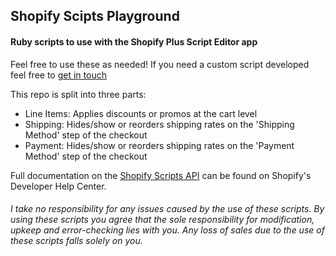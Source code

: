 ## Shopify Scipts Playground

#### Ruby scripts to use with the Shopify Plus Script Editor app

Feel free to use these as needed! If you need a custom script developed feel free to <a href="mailto:jxcreative.design@gmail.com">get in touch</a>

This repo is split into three parts:

* Line Items: Applies discounts or promos at the cart level
* Shipping: Hides/show or reorders shipping rates on the 'Shipping Method' step of the checkout
* Payment: Hides/show or reorders shipping rates on the 'Payment Method' step of the checkout

Full documentation on the [Shopify Scripts API](https://help.shopify.com/en/manual/checkout-settings/script-editor/shopify-scripts) can be found on Shopify's Developer Help Center.

###### I take no responsibility for any issues caused by the use of these scripts. By using these scripts you agree that the sole responsibility for modification, upkeep and error-checking lies with you. Any loss of sales due to the use of these scripts falls solely on you.
